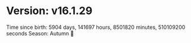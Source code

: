 # Version: v16.1.29
Time since birth: 5904 days, 141697 hours, 8501820 minutes, 510109200 seconds
Season: Autumn 🍁

